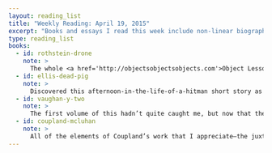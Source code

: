 ```yaml
---
layout: reading_list
title: "Weekly Reading: April 19, 2015"
excerpt: "Books and essays I read this week include non-linear biography, drones, and hitmen."
type: reading_list
books:
  - id: rothstein-drone
    note: >
      The whole <a href='http://objectsobjectsobjects.com'>Object Lessons</a> series has intrigued me since it was first announced. Both the organizing conceit of aesthetic essays on mundane objects and the approach to the books themselves as objects—the cover designs, the format, etc.—were appealing to me. Rothstein’s <i>Drone</i> is the first of the series I’ve read. I am impressed by the light touch with which he brings contemporary Science and Technology Studies perspectives into a very readable exploration of the role of unmanned aircraft in our culture. I wonder if the drone really is the paradigmatic visual technology of our time. I don’t dispute the notion that the disembodied perspective from above is characteristic. (I spend far too much time revisiting old neighborhoods with Google Earth mapping not to relate to that argument.) It seems that more people experience this perspective through satellite imagery. I suspect the answer is that were are approaching a transition where the increased flexibility and availability of drones over satellites will mark a transition in this regard.
  - id: ellis-dead-pig
    note: >
      Discovered this afternoon-in-the-life-of-a-hitman short story as a Kindle single while reading through [Robin Sloan’s Amazon.com reviews](http://www.amazon.com/gp/pdp/profile/A3HNIW1RUR6JIK). I agree with Sloan’s take that it’s a wonderful bit of LA writing. It’s also enjoyably brutal, repulsive, and readable.
  - id: vaughan-y-two
    note: >
      The first volume of this hadn’t quite caught me, but now that the post-apocalypse world has gained some maturity, I’m in. I guess that confirms that my initial reaction that I didn’t care much about the characters but was excited by the potential of the world-building has held.
  - id: coupland-mcluhan
    note: >
      All of the elements of Coupland’s work that I appreciate—the juxtaposition of technical jargon and humane empathy, non-linear experimentation, obsession with systems—are here. These formal and thematic traits also happen to make his approach to the medium of the biography a great match for McLuhan’s work. While he clearly feels an intellectual and personal sympathy with McLuhan, there is also critical analysis of the effects of his work. Having been planning on finally reading more than excerpts of McLuhan myself, this was a great way to whet my appetite.
---
```

